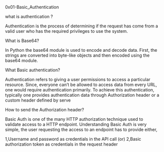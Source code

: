 0x01-Basic_Authentication

what is authentication ?

Authentication is the process of determining if the request
has come from a valid user who has the required privileges
to use the system.

What  is Base64?

In Python the base64 module is used to encode and decode data.
 First, the strings are converted into byte-like objects and 
 then encoded using the base64 module.

What Basic authentication?

Authentication refers to giving a user permissions to access a particular resource. 
Since, everyone can’t be allowed to access data from every URL, one would require authentication primarily.
 To achieve this authentication, typically one provides authentication data through Authorization header or
 a custom header defined by serve

 How to send the Authorization header?

Basic Auth is one of the many HTTP authorization technique used to 
validate access to a HTTP endpoint.
Understanding Basic Auth is very simple, the user requesting the access
to an endpoint has to provide either,

1,Username and password as credentials in the API call (or)
2,Basic authorization token as credentials in the request header